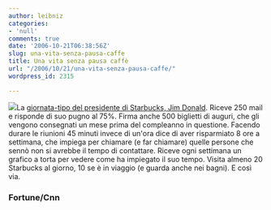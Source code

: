 ```yaml
---
author: leibniz
categories:
- 'null'
comments: true
date: '2006-10-21T06:38:56Z'
slug: una-vita-senza-pausa-caffe
title: Una vita senza pausa caffè
url: "/2006/10/21/una-vita-senza-pausa-caffe/"
wordpress_id: 2315

---
```

![](https://www.cinematical.com/media/2006/01/starbucks.jpg)La [giornata-tipo del presidente di Starbucks, Jim Donald](https://money.cnn.com/magazines/fortune/fortune_archive/2006/10/16/8390317/index.htm?postversion=2006101307). Riceve 250 mail e risponde di suo pugno al 75%. Firma anche 500 biglietti di auguri, che gli vengono consegnati un mese prima del compleanno in questione. Facendo durare le riunioni 45 minuti invece di un'ora dice di aver risparmiato 8 ore a settimana, che impiega per chiamare (e far chiamare) quelle persone che sennò non si avrebbe il tempo di contattare. Riceve ogni settimana un grafico a torta per vedere come ha impiegato il suo tempo. Visita almeno 20 Starbucks al giorno, 10 se è in viaggio (e guarda anche nei bagni). E così via.

### Fortune/Cnn
